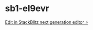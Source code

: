 # sb1-el9evr

[Edit in StackBlitz next generation editor ⚡️](https://stackblitz.com/~/github.com/morreh7/sb1-el9evr)
